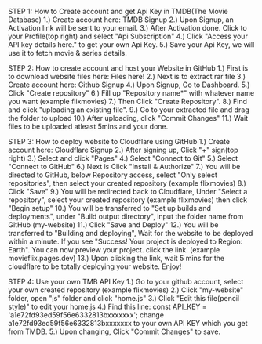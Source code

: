 


STEP 1: How to Create account and get Api Key in TMDB(The Movie Database)
1.) Create account here: TMDB Signup
2.) Upon Signup, an Activation link will be sent to your email.
3.) After Activation done. Click to your Profile(top right) and select "Api Subscription"
4.) Click "Access your API key details here." to get your own Api Key.
5.) Save your Api Key, we will use it to fetch movie & series details.


STEP 2: How to create account and host your Website in GitHub
1.) First is to download website files here: Files here!
2.) Next is to extract rar file
3.) Create account here: Github Signup
4.) Upon Signup, Go to Dashboard.
5.) Click "Create repository"
6.) Fill up "Repository name*" with whatever name you want (example flixmovies)
7.) Then Click "Create Repository".
8.) Find and click "uploading an existing file".
9.) Go to your extracted file and drag the folder to upload
10.) After uploading, click "Commit Changes"
11.) Wait files to be uploaded atleast 5mins and your done.


STEP 3: How to deploy website to Cloudflare using GitHub
1.) Create account here: Cloudflare Signup
2.) After signing up, Click "+" sign(top right)
3.) Select and click "Pages"
4.) Select "Connect to Git"
5.) Select "Connect to GitHub"
6.) Next is Click "Install & Authorize"
7.) You will be directed to GitHub, below Repository access, select "Only select repositories", then select your created repository (example flixmovies)
8.) Click "Save"
9.) You will be redirected back to Cloudflare, Under "Select a repository", select your created repository (example flixmovies) then click "Begin setup"
10.) You will be transferred to "Set up builds and deployments", under "Build output directory", input the folder name from GitHub (my-website)
11.) Click "Save and Deploy"
12.) You will be transferred to "Building and deploying", Wait for the website to be deployed within a minute. If you see "Success! Your project is deployed to Region: Earth". You can now preview your project. click the link. (example movieflix.pages.dev)
13.) Upon clicking the link, wait 5 mins for the cloudflare to be totally deploying your website. Enjoy!


STEP 4: Use your own TMB API Key
1.) Go to your github account, select your own created repository (example flixmovies)
2.) Click "my-website" folder, open "js" folder and click "home.js"
3.) Click "Edit this file(pencil style)" to edit your home.js
4.) Find this line: const API_KEY = 'a1e72fd93ed59f56e6332813bxxxxxxx'; change a1e72fd93ed59f56e6332813bxxxxxxx to your own API KEY which you get from TMDB.
5.) Upon changing, Click "Commit Changes" to save.
